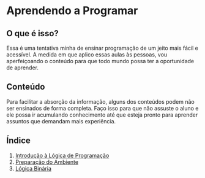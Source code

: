 # Aprendendo a Programar

## O que é isso?

Essa é uma tentativa minha de ensinar programação de um jeito mais fácil e acessível.
A medida em que aplico essas aulas às pessoas,
vou aperfeiçoando o conteúdo para que todo mundo possa ter a oportunidade de aprender.

## Conteúdo

Para facilitar a absorção da informação, alguns dos conteúdos podem não ser
ensinados de forma completa. Faço isso para que não assuste o aluno e ele possa
ir acumulando conhecimento até que esteja pronto para aprender assuntos que
demandam mais experiência.

## Índice

1. [Introdução à Lógica de Programação](livro/algoritmos-introducao.md)
1. [Preparação do Ambiente](livro/preparacao-do-ambiente.md)
1. [Lógica Binária](livro/logica-binaria.md)
